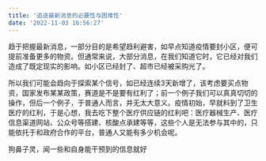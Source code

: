 ```yaml
---
title: '追逐最新消息的必要性与困难性'
date: '2022-11-03 16:56:27'
---
```




趋于把握最新消息，一部分目的是希望趋利避害，如早点知道疫情要封小区，便可提前准备更多的物资。但通常来说，大部分消息，在我们知道它时，它已经对我们造成了既定现实的影响。如小区已经封了、超市已经被采购光了。

所以我们可能会趋向于探索某个信号，如已经连续3天新增了，该考虑要买点物资，国家发布某某政策，赛道是不是要有红利了；前一个例子我们可以真真切切的操作，但后一个例子，于普通人而言，并无太大意义。疫情初始，早就料到了卫生医疗的红利，于是心想，我去吃下整个医疗供应链的红利吧：医疗器械生产、医疗信息渠道网站、公众号等搭建、核酸点承建等等，这些个人是无法参与其中的，只能依托于和政府合作的平台，普通人又能有多少机会呢。

狗鼻子灵，闻一些和自身能干预到的信息就好

